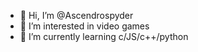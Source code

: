 - 👋 Hi, I’m @Ascendrospyder
- 👀 I’m interested in video games
- 🌱 I’m currently learning c/JS/c++/python 



